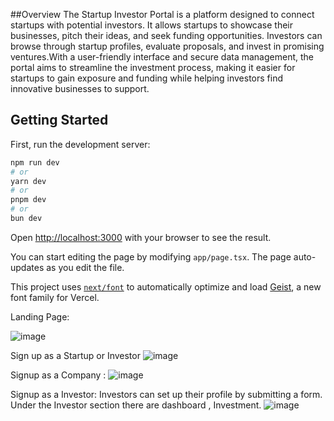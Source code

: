 ##Overview
The Startup Investor Portal is a platform designed to connect startups with potential investors. It allows startups to showcase their businesses, pitch their ideas, and seek funding opportunities. Investors can browse through startup profiles, evaluate proposals, and invest in promising ventures.With a user-friendly interface and secure data management, the portal aims to streamline the investment process, making it easier for startups to gain exposure and funding while helping investors find innovative businesses to support.

## Getting Started

First, run the development server:

```bash
npm run dev
# or
yarn dev
# or
pnpm dev
# or
bun dev
```

Open [http://localhost:3000](http://localhost:3000) with your browser to see the result.

You can start editing the page by modifying `app/page.tsx`. The page auto-updates as you edit the file.

This project uses [`next/font`](https://nextjs.org/docs/app/building-your-application/optimizing/fonts) to automatically optimize and load [Geist](https://vercel.com/font), a new font family for Vercel.


Landing Page:

![image](https://github.com/user-attachments/assets/94f50f29-bd2e-4250-8c27-fd2e83d131dc)

Sign up as a Startup or Investor
![image](https://github.com/user-attachments/assets/21871f83-31f4-4473-8248-073c069fda03)

Signup as a Company :
![image](https://github.com/user-attachments/assets/5099eba5-e762-4341-a40c-aac47e699558)

Signup as a Investor:
Investors can set up their profile by submitting a form. Under the Investor section there are dashboard , Investment.
![image](https://github.com/user-attachments/assets/9c9d30a7-7761-4e79-92ce-93807de155d3)






